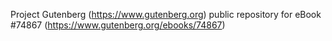 Project Gutenberg (https://www.gutenberg.org) public repository for
eBook #74867 (https://www.gutenberg.org/ebooks/74867)
